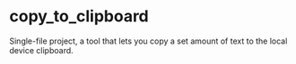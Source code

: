 ﻿# copy_to_clipboard

Single-file project, a tool that lets you copy a set amount of text to the local device clipboard.
